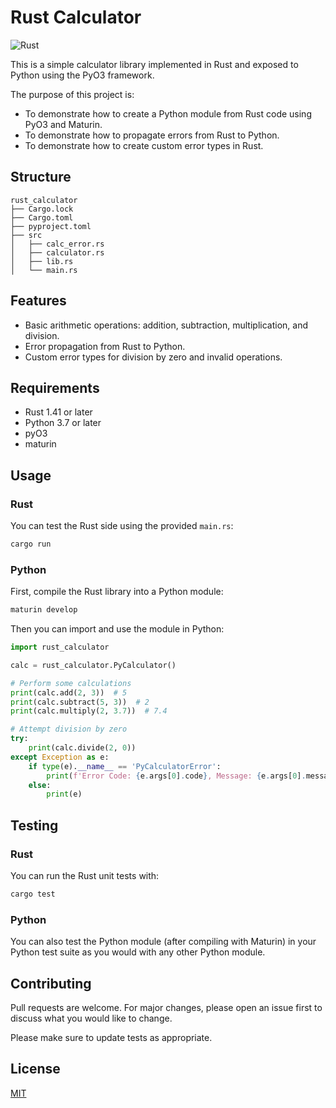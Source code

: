 # Rust Calculator
![Rust](https://github.com/eNipu/rust_calculator/actions/workflows/rust.yml/badge.svg)

This is a simple calculator library implemented in Rust and exposed to Python using the PyO3 framework.

The purpose of this project is:
- To demonstrate how to create a Python module from Rust code using PyO3 and Maturin.
- To demonstrate how to propagate errors from Rust to Python.
- To demonstrate how to create custom error types in Rust.

## Structure

```
rust_calculator
├── Cargo.lock
├── Cargo.toml
├── pyproject.toml
├── src
│   ├── calc_error.rs
│   ├── calculator.rs
│   ├── lib.rs
│   └── main.rs
```

## Features
- Basic arithmetic operations: addition, subtraction, multiplication, and division.
- Error propagation from Rust to Python.
- Custom error types for division by zero and invalid operations.

## Requirements
- Rust 1.41 or later
- Python 3.7 or later
- pyO3
- maturin

## Usage

### Rust

You can test the Rust side using the provided `main.rs`:

```sh
cargo run
```

### Python

First, compile the Rust library into a Python module:

```sh
maturin develop
```

Then you can import and use the module in Python:

```python
import rust_calculator

calc = rust_calculator.PyCalculator()

# Perform some calculations
print(calc.add(2, 3))  # 5
print(calc.subtract(5, 3))  # 2
print(calc.multiply(2, 3.7))  # 7.4

# Attempt division by zero
try:
    print(calc.divide(2, 0))
except Exception as e:
    if type(e).__name__ == 'PyCalculatorError':
        print(f'Error Code: {e.args[0].code}, Message: {e.args[0].message}')
    else:
        print(e)
```

## Testing

### Rust

You can run the Rust unit tests with:

```sh
cargo test
```

### Python

You can also test the Python module (after compiling with Maturin) in your Python test suite as you would with any other Python module.

## Contributing

Pull requests are welcome. For major changes, please open an issue first to discuss what you would like to change.

Please make sure to update tests as appropriate.

## License

[MIT](https://choosealicense.com/licenses/mit/)
